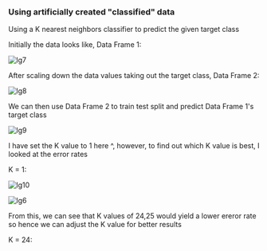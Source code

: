 ### Using artificially created "classified" data

Using a K nearest neighbors classifier to predict the given target class

Initially the data looks like, Data Frame 1:

![lg7](https://user-images.githubusercontent.com/60201899/88076240-d4b57600-cb47-11ea-95f9-014c5e684840.PNG)

After scaling down the data values taking out the target class, Data Frame 2:

![lg8](https://user-images.githubusercontent.com/60201899/88076317-ed259080-cb47-11ea-88e7-f7a0fe6ff8d7.PNG)

We can then use Data Frame 2 to train test split and predict Data Frame 1's target class

![lg9](https://user-images.githubusercontent.com/60201899/88076606-4988b000-cb48-11ea-9b80-fb36112bb9a1.PNG)

I have set the K value to 1 here ^, however, to find out which K value is best, I looked at the error rates

K = 1:

![lg10](https://user-images.githubusercontent.com/60201899/88077062-d5024100-cb48-11ea-9c68-d7c2742e8fc2.PNG)

![lg6](https://user-images.githubusercontent.com/60201899/88076823-88b70100-cb48-11ea-84e6-2ef03157647d.PNG)

From this, we can see that K values of 24,25 would yield a lower ereror rate so hence we can adjust the K value for better results

K = 24:

